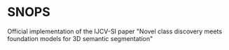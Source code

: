 # SNOPS
Official implementation of the IJCV-SI paper "Novel class discovery meets foundation models for 3D semantic segmentation"
